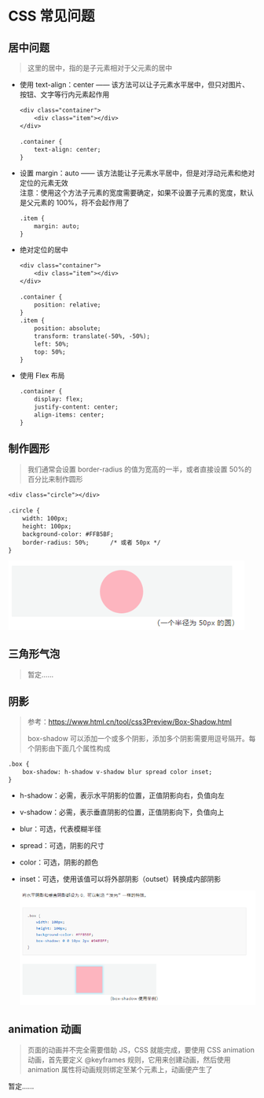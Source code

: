 # CSS 常见问题

## 居中问题

> 这里的居中，指的是子元素相对于父元素的居中

- 使用 text-align：center —— 该方法可以让子元素水平居中，但只对图片、按钮、文字等行内元素起作用

  ```
  <div class="container">
      <div class="item"></div>
  </div>

  .container {
      text-align: center;
  }
  ```

- 设置 margin：auto —— 该方法能让子元素水平居中，但是对浮动元素和绝对定位的元素无效<br>
  注意：使用这个方法子元素的宽度需要确定，如果不设置子元素的宽度，默认是父元素的 100%，将不会起作用了

  ```
  .item {
      margin: auto;
  }
  ```

- 绝对定位的居中

  ```
  <div class="container">
      <div class="item"></div>
  </div>

  .container {
      position: relative;
  }
  .item {
      position: absolute;
      transform: translate(-50%, -50%);
      left: 50%;
      top: 50%;
  }
  ```

- 使用 Flex 布局

  ```
  .container {
      display: flex;
      justify-content: center;
      align-items: center;
  }
  ```

## 制作圆形

> 我们通常会设置 border-radius 的值为宽高的一半，或者直接设置 50%的百分比来制作圆形

```
<div class="circle"></div>

.circle {
    width: 100px;
    height: 100px;
    background-color: #FFB5BF;
    border-radius: 50%;      /* 或者 50px */
}
```

![404](images/07-圆形.png)

## 三角形气泡

> 暂定......

## 阴影

> 参考：https://www.html.cn/tool/css3Preview/Box-Shadow.html
>
> box-shadow 可以添加一个或多个阴影，添加多个阴影需要用逗号隔开。每个阴影由下面几个属性构成

```
.box {
    box-shadow: h-shadow v-shadow blur spread color inset;
}
```

- h-shadow：必需，表示水平阴影的位置，正值阴影向右，负值向左
- v-shadow：必需，表示垂直阴影的位置，正值阴影向下，负值向上
- blur：可选，代表模糊半径
- spread：可选，阴影的尺寸
- color：可选，阴影的颜色
- inset：可选，使用该值可以将外部阴影（outset）转换成内部阴影

  ![404](images/07-阴影.png)

## animation 动画

> 页面的动画并不完全需要借助 JS，CSS 就能完成，要使用 CSS animation 动画，首先要定义 @keyframes 规则，它用来创建动画，然后使用 animation 属性将动画规则绑定至某个元素上，动画便产生了

暂定......
